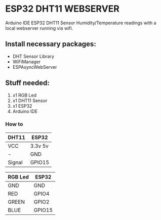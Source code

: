 # ESP32 DHT11 WEBSERVER
Arduino IDE ESP32 DHT11 Sensor Humidity/Temperature readings with a local webserver running via wifi.

## Install necessary packages:
- DHT Sensor Library
- WiFiManager
- ESPAsyncWebServer

## Stuff needed:
1. x1 RGB Led
2. x1 DHT11 Sensor
3. x1 ESP32
4. Arduino IDE

### How to

| DHT11  | ESP32 |
| ------------- | ------------- |
| VCC  | 3.3v 5v  |
| -  | GND  |
| Signal  | GPIO15  |

| RGB Led  | ESP32 |
| ------------- | ------------- |
| GND  | GND  |
| RED  | GPIO4  |
| GREEN  | GPIO2  |
| BLUE  | GPIO15  |
